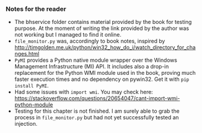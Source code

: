 ### Notes for the reader
- The bhservice folder contains material provided by the book for testing purpose. At the moment of writing the link provided by the author was not working but I managed to find it online.
- `file_monitor.py` was, accordingly to book notes, inspired by http://timgolden.me.uk/python/win32_how_do_i/watch_directory_for_changes.html
- `PyMI` provides a Python native module wrapper over the Windows Management Infrastructure (MI) API. It includes also a drop-in replacement for the Python WMI module used in the book, proving much faster execution times and no dependency on pywin32. Get it with `pip install PyMI`.
- Had some issues with `import wmi`. You may check here: https://stackoverflow.com/questions/20654047/cant-import-wmi-python-module
- Testing for this chapter is not finished. I am surely able to grab the process in `file_monitor.py` but had not yet successfully tested an injection. 
